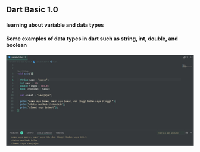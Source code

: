 ## **Dart Basic 1.0**
#### learning about variable and data types
#### Some examples of data types in dart such as string, int, double, and boolean
![Alt Text](https://github.com/Aireef/dart-basic1/blob/main/datatype_dart.jpeg)
